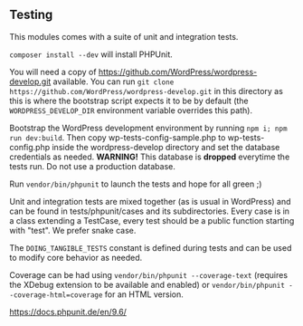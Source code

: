 ## Testing

This modules comes with a suite of unit and integration tests.

`composer install --dev` will install PHPUnit.

You will need a copy of https://github.com/WordPress/wordpress-develop.git available. You can run `git clone https://github.com/WordPress/wordpress-develop.git` in this directory as this is where the bootstrap script expects it to be by default (the `WORDPRESS_DEVELOP_DIR` environment variable overrides this path).

Bootstrap the WordPress development environment by running `npm i; npm run dev:build`. Then copy wp-tests-config-sample.php to wp-tests-config.php inside the wordpress-develop directory and set the database credentials as needed. **WARNING!** This database is **dropped** everytime the tests run. Do not use a production database.

Run `vendor/bin/phpunit` to launch the tests and hope for all green ;)

Unit and integration tests are mixed together (as is usual in WordPress) and can be found in tests/phpunit/cases and its subdirectories. Every case is in a class extending a TestCase, every test should be a public function starting with "test". We prefer snake case.

The `DOING_TANGIBLE_TESTS` constant is defined during tests and can be used to modify core behavior as needed.

Coverage can be had using `vendor/bin/phpunit --coverage-text` (requires the XDebug extension to be available and enabled) or `vendor/bin/phpunit --coverage-html=coverage` for an HTML version.

https://docs.phpunit.de/en/9.6/

